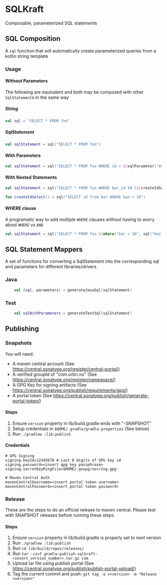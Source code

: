 # SQLKraft
Composable, parameterized SQL statements

## SQL Composition
A `sql` function that will automatically create parameterized queries from a kotlin string template

### Usage

#### Without Parameters
The following are equivalent and both may be composed with other `SqlStatement`s in the same way
##### String
```kotlin
val sql = "SELECT * FROM foo"
```
##### SqlStatement
```kotlin
val sqlStatement = sql("SELECT * FROM foo")
```

#### With Parameters
```kotlin
val sqlStatement = sql("SELECT * FROM foo WHERE id = ${sqlParameter("myFoo")}")
```

#### With Nested Statements
```kotlin
val sqlStatement = sql("SELECT * FROM foo WHERE bar_id IN (${createIdSelect()})")

fun createIdSelect() = sql("SELECT id from bar WHERE baz > 10")
```

#### WHERE clause
A programatic way to add multiple `WHERE` clauses without having to worry about `WHERE` vs `AND`
```kotlin
val sqlStatement = sql("SELECT * FROM foo ${where("bar > 10", sql("baz = ${SqlParameter("myBaz")}"))}")
```

## SQL Statement Mappers
A set of functions for converting a SqlStatement into the corresponding sql and parameters for different libraries/drivers

### Java
```kotlin
    val (sql, parameters) = generateJavaSql(sqlStatement)
```

### Test
```kotlin
    val sqlWithParameters = generateTestSql(sqlStatement)
```

## Publishing

### Snapshots
You will need:
* A maven central account (See https://central.sonatype.org/register/central-portal/)
* A verified groupId of "com.urbn.nu" (See https://central.sonatype.org/register/namespace/)
* A GPG Key for signing artifacts (See https://central.sonatype.org/publish/requirements/gpg/)
* A portal token (See https://central.sonatype.org/publish/generate-portal-token/)

#### Steps
1. Ensure `version` property in lib/build.gradle ends with "-SNAPSHOT"
1. Setup credentials in `$HOME/.gradle/gradle.properties` (See below)
1. Run `./gradlew :lib:publish`

#### Credentials
```
# GPG Signing
signing.keyId=12345678 # Last 8 digits of GPG key id
signing.password=<insert gpg key passphrase>
signing.secretKeyRingFile=$HOME/.gnupg/secring.gpg

# Maven Central Auth
mavenCentralUsername=<insert portal token username>
mavenCentralPassword=<insert portal token password>
```

### Release
These are the steps to do an official release to maven central. Please test with SNAPSHOT releases before running these steps

#### Steps
1. Ensure `version` property in lib/build.gradle is properly set to next version
1. Run `./gradlew :lib:publish`
1. Run `cd lib/build/repos/releases/`
1. Run `tar -czvf gradle-publish-sqlkraft-<insert_version_number>.tar.gz com`
1. Upload tar file using publish portal (See https://central.sonatype.org/publish/publish-portal-upload/)
1. Tag the current commit and push: `git tag -a v<version> -m "Release <version>"`
